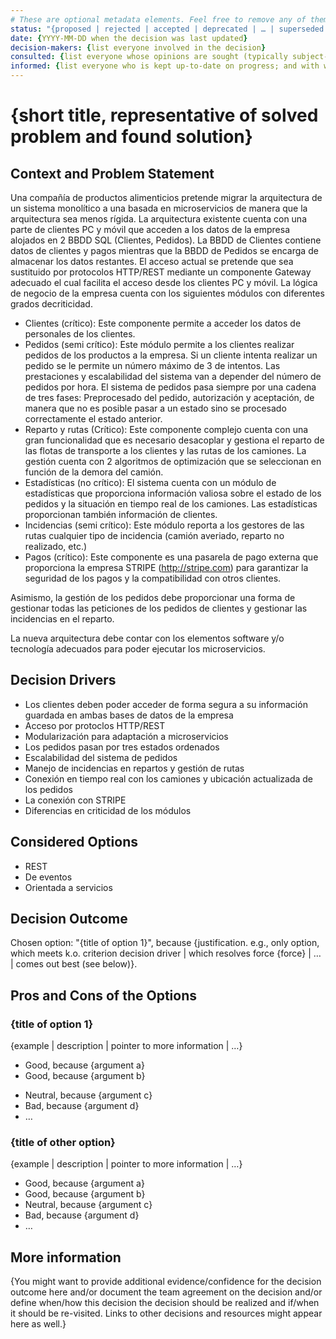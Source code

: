 ```yaml
---
# These are optional metadata elements. Feel free to remove any of them.
status: "{proposed | rejected | accepted | deprecated | … | superseded by ADR-0123"
date: {YYYY-MM-DD when the decision was last updated}
decision-makers: {list everyone involved in the decision}
consulted: {list everyone whose opinions are sought (typically subject-matter experts); and with whom there is a two-way communication}
informed: {list everyone who is kept up-to-date on progress; and with whom there is a one-way communication}
---
```


# {short title, representative of solved problem and found solution}

## Context and Problem Statement

Una compañía de productos alimenticios pretende migrar la arquitectura de un sistema monolítico a una basada en microservicios de manera que la arquitectura sea menos rígida. La arquitectura existente cuenta con una parte de clientes PC y móvil que acceden a los datos de la empresa alojados en 2 BBDD SQL (Clientes, Pedidos). La BBDD de Clientes contiene datos de clientes y pagos mientras que la BBDD de Pedidos se encarga de almacenar los datos restantes. El acceso actual se pretende que sea sustituido por protocolos HTTP/REST mediante un componente Gateway adecuado el cual facilita el acceso desde los clientes PC y móvil. La lógica de negocio de la empresa cuenta con los siguientes módulos con diferentes grados decriticidad.

- Clientes (crítico): Este componente permite a acceder los datos de personales de los clientes.
- Pedidos (semi crítico): Este módulo permite a los clientes realizar pedidos de los productos a la empresa. Si un cliente intenta realizar un pedido se le permite un número máximo de 3 de intentos. Las prestaciones y escalabilidad del sistema van a depender del número de pedidos por hora. El sistema de pedidos pasa siempre por una cadena de tres fases: Preprocesado del pedido, autorización y aceptación, de manera que no es posible pasar a un estado sino se procesado correctamente el estado anterior.
- Reparto y rutas (Crítico): Este componente complejo cuenta con una gran funcionalidad que es necesario desacoplar y gestiona el reparto de las flotas de transporte a los clientes y las rutas de los camiones. La gestión cuenta con 2 algoritmos de optimización que se seleccionan en función de la demora del camión.
- Estadísticas (no crítico): El sistema cuenta con un módulo de estadísticas que proporciona información valiosa sobre el estado de los pedidos y la situación en tiempo real de los camiones. Las estadísticas proporcionan también información de clientes.
- Incidencias (semi crítico): Este módulo reporta a los gestores de las rutas cualquier tipo de incidencia (camión averiado, reparto no realizado, etc.)
- Pagos (crítico): Este componente es una pasarela de pago externa que proporciona la empresa STRIPE (<http://stripe.com>) para garantizar la seguridad de los pagos y la compatibilidad con otros clientes.

Asimismo, la gestión de los pedidos debe proporcionar una forma de gestionar todas las peticiones de los pedidos de clientes y gestionar las incidencias en el reparto.

La nueva arquitectura debe contar con los elementos software y/o tecnología adecuados para poder ejecutar los microservicios.

## Decision Drivers

* Los clientes deben poder acceder de forma segura a su información guardada en ambas bases de datos de la empresa
* Acceso por protoclos HTTP/REST
* Modularización para adaptación a microservicios
* Los pedidos pasan por tres estados ordenados
* Escalabilidad del sistema de pedidos
* Manejo de incidencias en repartos y gestión de rutas
* Conexión en tiempo real con los camiones y ubicación actualizada de los pedidos
* La conexión con STRIPE
* Diferencias en criticidad de los módulos

## Considered Options

* REST
* De eventos
* Orientada a servicios

## Decision Outcome

Chosen option: "{title of option 1}", because {justification. e.g., only option, which meets k.o. criterion decision driver | which resolves force {force} | … | comes out best (see below)}.

## Pros and Cons of the Options

### {title of option 1}

<!-- This is an optional element. Feel free to remove. -->
{example | description | pointer to more information | …}

* Good, because {argument a}
* Good, because {argument b}
<!-- use "neutral" if the given argument weights neither for good nor bad -->
* Neutral, because {argument c}
* Bad, because {argument d}
* … <!-- numbers of pros and cons can vary -->

### {title of other option}

{example | description | pointer to more information | …}

* Good, because {argument a}
* Good, because {argument b}
* Neutral, because {argument c}
* Bad, because {argument d}
* …

<!-- This is an optional element. Feel free to remove. -->
## More information

{You might want to provide additional evidence/confidence for the decision outcome here and/or document the team agreement on the decision and/or define when/how this decision the decision should be realized and if/when it should be re-visited. Links to other decisions and resources might appear here as well.}